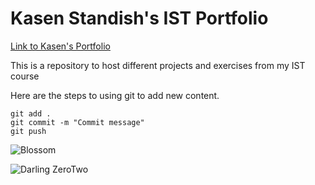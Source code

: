 # Kasen Standish's IST Portfolio

[Link to Kasen's Portfolio](https://github.com/DarlingDuck/ist-portfolio-Kasen)

This is a repository to host different projects and exercises from my IST course

Here are the steps to using git to add new content.

```
git add .
git commit -m "Commit message"
git push
```

![Blossom](https://facts.net/wp-content/uploads/2023/09/23-facts-about-blossom-the-powerpuff-girls-1694159159.jpg)


![Darling ZeroTwo](https://upload.wikimedia.org/wikipedia/en/7/71/Franxx_Zero_Two.jpg)
